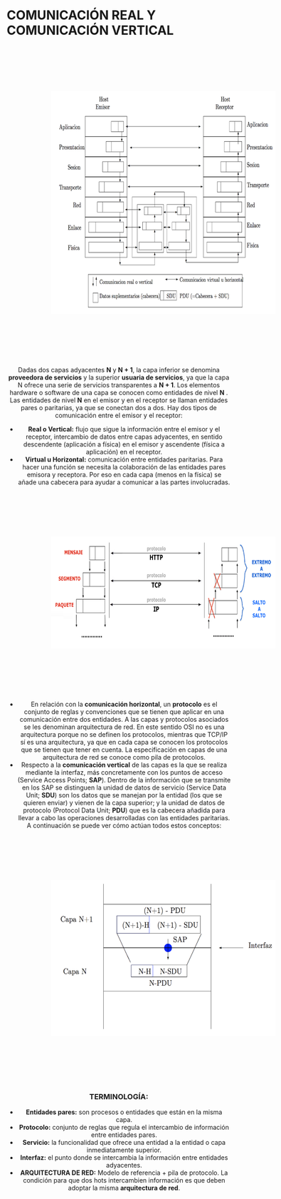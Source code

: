 
# COMUNICACIÓN REAL Y COMUNICACIÓN VERTICAL

<center><img src="./img/comunicacion.png" style="margin-left:100px" width="700" height="500" hspace="120" vspace="100" />
 

Dadas dos capas adyacentes **N** y **N + 1**, la capa inferior se denomina **proveedora de servicios** y la superior **usuaria de servicios**, ya que la capa N ofrece una serie de servicios transparentes a **N + 1**.
Los elementos hardware o software de una capa se conocen como entidades de nivel **N** . Las entidades de nivel **N** en el emisor y en el receptor se llaman entidades pares o paritarias, ya que se conectan dos a dos.
Hay dos tipos de comunicación entre el emisor y el receptor:
- **Real o Vertical:** flujo que sigue la información entre el emisor y el receptor, intercambio de datos entre capas adyacentes, en sentido descendente (aplicación a física) en el emisor y ascendente (física a aplicación) en el receptor.
- **Virtual u Horizontal:** comunicación entre entidades paritarias. Para hacer una función se necesita la colaboración de las entidades pares emisora y receptora. Por eso en cada capa (menos en la física) se añade una cabecera para ayudar a comunicar a las partes involucradas.

<center><img src="./img/comunica.png" style="margin-left:100px" width="700" height="250" hspace="120" vspace="100" />

- En relación con la **comunicación horizontal**, un **protocolo** es el conjunto de reglas y convenciones que se tienen que aplicar en una comunicación entre dos entidades. A las capas y protocolos asociados se les denominan arquitectura de red. En este sentido OSI no es una arquitectura porque no se definen los protocolos, mientras que TCP/IP sí es una arquitectura, ya que en cada capa se conocen los protocolos que se tienen que tener en cuenta. La especificación en capas de una arquitectura de red se conoce como pila de protocolos.
- Respecto a la **comunicación vertical** de las capas es la que se realiza mediante la interfaz, más concretamente con los puntos de acceso (Service Access Points; **SAP**). Dentro de la información que se transmite en los SAP se distinguen la unidad de datos de servicio (Service Data Unit; **SDU**) son los datos que se manejan por la entidad (los que se quieren enviar) y vienen de la capa superior; y la unidad de datos de protocolo (Protocol Data Unit; **PDU**) que es la cabecera añadida para llevar a cabo las operaciones desarrolladas con las entidades paritarias. A continuación se puede ver cómo actúan todos estos conceptos:

<center><img src="./img/encapsular.png" style="margin-left:100px" width="550" height="350" hspace="200" vspace="100" />

### TERMINOLOGÍA:

- **Entidades pares:** son procesos o entidades que están en la misma capa.
- **Protocolo:** conjunto de reglas que regula el intercambio de información entre entidades pares.
- **Servicio:** la funcionalidad que ofrece una entidad a la entidad o capa inmediatamente superior.
- **Interfaz:** el punto donde se intercambia la información entre entidades adyacentes.
- **ARQUITECTURA DE RED:** Modelo de referencia + pila de protocolo. La condición para que dos hots intercambien información es que deben adoptar la misma **arquitectura de red**.
